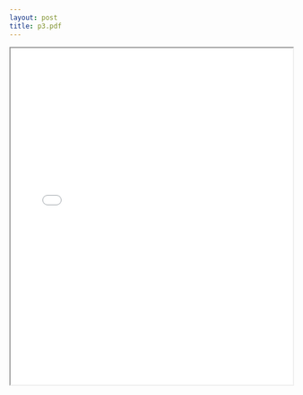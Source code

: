```yaml
---
layout: post
title: p3.pdf
---
```


<div class="pdf-container">
<iframe src="/irs.ea/assets/pdfs/p3.pdf" height="600" width="100%" allowFullScreen="true"></iframe>
</div>

